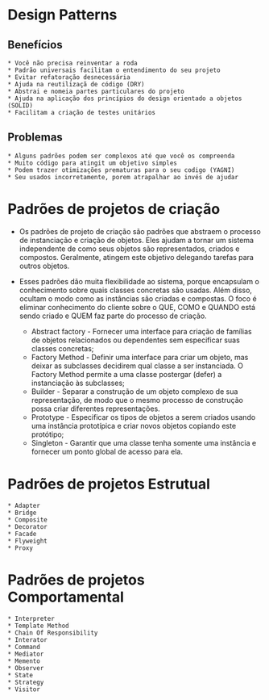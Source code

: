 # Design Patterns

## Benefícios

    * Você não precisa reinventar a roda
    * Padrão universais facilitam o entendimento do seu projeto
    * Evitar refatoração desnecessária
    * Ajuda na reutilizaçã de código (DRY)
    * Abstrai e nomeia partes particulares do projeto
    * Ajuda na aplicação dos princípios do design orientado a objetos (SOLID)
    * Facilitam a criação de testes unitários

## Problemas

    * Alguns padrões podem ser complexos até que você os compreenda
    * Muito código para atingit um objetivo simples
    * Podem trazer otimizações prematuras para o seu codigo (YAGNI)
    * Seu usados incorretamente, porem atrapalhar ao invés de ajudar

# Padrões de projetos de criação
- Os padrões de projeto de criação são padrões que abstraem o processo de instanciação e criação de objetos. Eles ajudam a tornar um sistema independente de como seus objetos são representados, criados e compostos. Geralmente, atingem este objetivo delegando tarefas para outros objetos.

- Esses padrões dão muita flexibilidade ao sistema, porque encapsulam o conhecimento sobre quais classes concretas são usadas. Além disso, ocultam o modo como as instâncias são criadas e compostas. O foco é eliminar conhecimento do cliente sobre o QUE, COMO e QUANDO está sendo criado e QUEM faz parte do processo de criação.  

    * Abstract factory - Fornecer uma interface para criação de famílias de objetos relacionados ou dependentes sem especificar suas classes concretas;
    * Factory Method - Definir uma interface para criar um objeto, mas deixar as subclasses decidirem qual classe a ser instanciada. O Factory Method permite a uma classe postergar (defer) a instanciação às subclasses;
    * Builder - Separar a construção de um objeto complexo de sua representação, de modo que o mesmo processo de construção possa criar diferentes representações.
    * Prototype - Especificar os tipos de objetos a serem criados usando uma instância prototípica e criar novos objetos copiando este protótipo;
    * Singleton - Garantir que uma classe tenha somente uma instância e fornecer um ponto global de acesso para ela.

# Padrões de projetos Estrutual

    * Adapter
    * Bridge
    * Composite
    * Decorator
    * Facade
    * Flyweight
    * Proxy

# Padrões de projetos Comportamental
    
    * Interpreter
    * Template Method
    * Chain Of Responsibility
    * Interator
    * Command
    * Mediator
    * Memento
    * Observer
    * State
    * Strategy
    * Visitor
